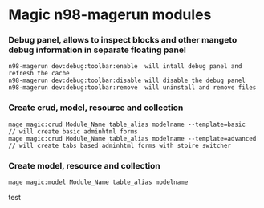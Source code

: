 
# Magic n98-magerun modules


### Debug panel, allows to inspect blocks and other mangeto debug information in separate floating panel

```
n98-magerun dev:debug:toolbar:enable  will intall debug panel and refresh the cache
n98-magerun dev:debug:toolbar:disable will disable the debug panel
n98-magerun dev:debug:toolbar:remove  will uninstall and remove files
```

### Create crud, model, resource and collection 

```
mage magic:crud Module_Name table_alias modelname --template=basic    // will create basic adminhtml forms
mage magic:crud Module_Name table_alias modelname --template=advanced // will create tabs based adminhtml forms with stoire switcher
```

### Create model, resource and collection 

```
mage magic:model Module_Name table_alias modelname
```

test

